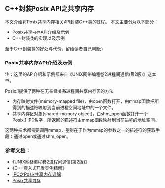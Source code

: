 ## C++封装Posix API之共享内存

本文介绍将Posix共享内存相关API封装C++类的过程。
本文主要分为以下部分：
- Posix共享内存API介绍及示例
- C++封装类的实现以及示例

至于C++封装类的好处与代价，留给读者自己判断;)

### Posix共享内存API介绍及示例

注：这里的API介绍和示例都来自《UNIX网络编程卷2进程间通信(第2版)》这本书。

Posix.1提供了两种在无亲缘关系进程间共享内存区的方法
- 内存映射文件(memory-mapped file)，由open函数打开，由mmap函数把所得到的描述符映射到当前进程空间地址中的一个文件。
- 共享内存区对象(shared-memory object)，由shm_open函数打开一个Posix.1 IPC名字，所返回的描述符由mmap函数映射到当前进程的地址空间。

这两种技术都需要调用mmap，差别在于作为mmap的参数之一的描述符的获取手段：通过open或通过shm_open。


### 参考文档：

- 《UNIX网络编程卷2进程间通信(第2版)》
- 《C++嵌入式开发实例精解》
- [IPC之Posix共享内存详解](https://blog.csdn.net/daiyudong2020/article/details/50500651)
- [Posix共享内存](https://www.cnblogs.com/songhe364826110/p/11530732.html)
